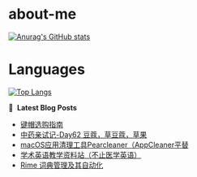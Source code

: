 # about-me
[![Anurag's GitHub stats](https://github-readme-stats.vercel.app/api?username=whitewatercn)](https://github.com/anuraghazra/github-readme-stats)

# Languages
[![Top Langs](https://github-readme-stats.vercel.app/api/top-langs/?username=whitewatercn)](https://github.com/anuraghazra/github-readme-stats)

📕 &nbsp;**Latest Blog Posts**
<!-- BLOG-POST-LIST:START -->
- [键帽选购指南](https://forum.beginner.center/t/topic/1284/1)
- [中药亲试记-Day62 豆蔻，草豆蔻，草果](https://forum.beginner.center/t/topic/1283/1)
- [macOS应用清理工具Pearcleaner（AppCleaner平替](https://forum.beginner.center/t/topic/1281/1)
- [学术英语教学资料站（不止医学英语）](https://forum.beginner.center/t/topic/1280/1)
- [Rime 词典管理及其自动化](https://forum.beginner.center/t/topic/1279/1)
<!-- BLOG-POST-LIST:END -->
